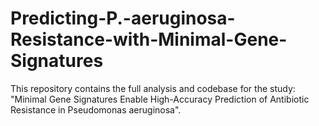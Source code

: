 # Predicting-P.-aeruginosa-Resistance-with-Minimal-Gene-Signatures
This repository contains the full analysis and codebase for the study: "Minimal Gene Signatures Enable High-Accuracy Prediction of Antibiotic Resistance in Pseudomonas aeruginosa".
